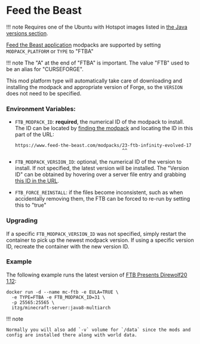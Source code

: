 # Feed the Beast

!!! note
    Requires one of the Ubuntu with Hotspot images listed in [the Java versions section](../../versions/java.md).

[Feed the Beast application](https://www.feed-the-beast.com/) modpacks are supported by setting `MODPACK_PLATFORM` or `TYPE` to "FTBA"

!!! note
    The "A" at the end of "FTBA" is important. The value "FTB" used to be an alias for "CURSEFORGE".

This mod platform type will automatically take care of downloading and installing the modpack and appropriate version of Forge, so the `VERSION` does not need to be specified.

### Environment Variables:
- `FTB_MODPACK_ID`: **required**, the numerical ID of the modpack to install. The ID can be located by [finding the modpack](https://www.feed-the-beast.com/modpack) and locating the ID in this part of the URL:

  ```
  https://www.feed-the-beast.com/modpacks/23-ftb-infinity-evolved-17
                                          ^^
  ```
- `FTB_MODPACK_VERSION_ID`: optional, the numerical ID of the version to install. If not specified, the latest version will be installed. The "Version ID" can be obtained by hovering over a server file entry and grabbing [this ID in the URL](../../img/ftba-version-id-popup.png).

- `FTB_FORCE_REINSTALL`: if the files become inconsistent, such as when accidentally removing them, the FTB can be forced to re-run by setting this to "true"

### Upgrading

If a specific `FTB_MODPACK_VERSION_ID` was not specified, simply restart the container to pick up the newest modpack version. If using a specific version ID, recreate the container with the new version ID.

### Example

The following example runs the latest version of [FTB Presents Direwolf20 1.12](https://ftb.neptunepowered.org/pack/ftb-presents-direwolf20-1-12/):

``` shell
docker run -d --name mc-ftb -e EULA=TRUE \
  -e TYPE=FTBA -e FTB_MODPACK_ID=31 \
  -p 25565:25565 \
  itzg/minecraft-server:java8-multiarch
```

!!! note

    Normally you will also add `-v` volume for `/data` since the mods and config are installed there along with world data.
